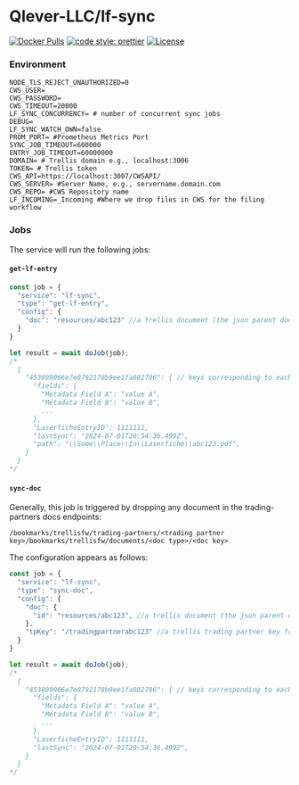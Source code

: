 # Qlever-LLC/lf-sync

[![Docker Pulls](https://img.shields.io/docker/pulls/Qlever-LLC/lf-sync)][dockerhub]
[![code style: prettier](https://img.shields.io/badge/code_style-prettier-ff69b4.svg)](https://github.com/prettier/prettier)
[![License](https://img.shields.io/github/license/Qlever-LLC/lf-sync)](LICENSE)

[dockerhub]: https://hub.docker.com/repository/docker/Qlever-LLC/lf-sync
[oada reference api server]: https://github.com/OADA/server

### Environment

```shell
NODE_TLS_REJECT_UNAUTHORIZED=0
CWS_USER=
CWS_PASSWORD=
CWS_TIMEOUT=20000
LF_SYNC_CONCURRENCY= # number of concurrent sync jobs
DEBUG=
LF_SYNC_WATCH_OWN=false
PROM_PORT= #Prometheus Metrics Port
SYNC_JOB_TIMEOUT=600000
ENTRY_JOB_TIMEOUT=60000000
DOMAIN= # Trellis domain e.g., localhost:3006
TOKEN= # Trellis token
CWS_API=https://localhost:3007/CWSAPI/
CWS_SERVER= #Server Name, e.g., servername.domain.com
CWS_REPO= #CWS Repository name
LF_INCOMING=_Incoming #Where we drop files in CWS for the filing workflow
```

### Jobs

The service will run the following jobs:

#### `get-lf-entry`

```javascript
const job = {
  "service": "lf-sync",
  "type": "get-lf-entry",
  "config": {
    "doc": "resources/abc123" //a trellis document (the json parent doc with vdocs)
  }
}

let result = await doJob(job);
/*
  {
    "453899066e7e8792178b9ee1fa882786": { // keys corresponding to each vdoc
      "fields": {
        "Metadata Field A": "value A",
        "Metadata Field B": "value B",
        ...
      },
      "LaserficheEntryID": 1111111,
      "lastSync": "2024-07-01T20:54:36.499Z",
      "path": "\\Some\\Place\\In\\Laserfiche\\abc123.pdf",
    }
  }
*/
```

#### `sync-doc`

Generally, this job is triggered by dropping any document in the trading-partners docs endpoints:

`/bookmarks/trellisfw/trading-partners/<trading partner key>/bookmarks/trellisfw/documents/<doc type>/<doc key>`

The configuration appears as follows:

```javascript
const job = {
  "service": "lf-sync",
  "type": "sync-doc",
  "config": {
    "doc": {
      "id": "resources/abc123", //a trellis document (the json parent doc with vdocs)
    },
    "tpKey": "/tradingpartnerabc123" //a trellis trading partner key from the /bookmarks/trellisfw/trading-partners/ resource
  }
}

let result = await doJob(job);
/*
  {
    "453899066e7e8792178b9ee1fa882786": { // keys corresponding to each vdoc
      "fields": {
        "Metadata Field A": "value A",
        "Metadata Field B": "value B",
        ...
      },
      "LaserficheEntryID": 1111111,
      "lastSync": "2024-07-01T20:54:36.499Z",
    }
  }
*/


